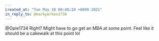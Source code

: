 ```yaml
---
created_at: "Tue May 18 00:48:10 +0000 2021"
in_reply_to: @markyerkes1734
---
```


@Opie1734 Right? Might have to go get an MBA at some point. Feel like it should be a cakewalk at this point lol
